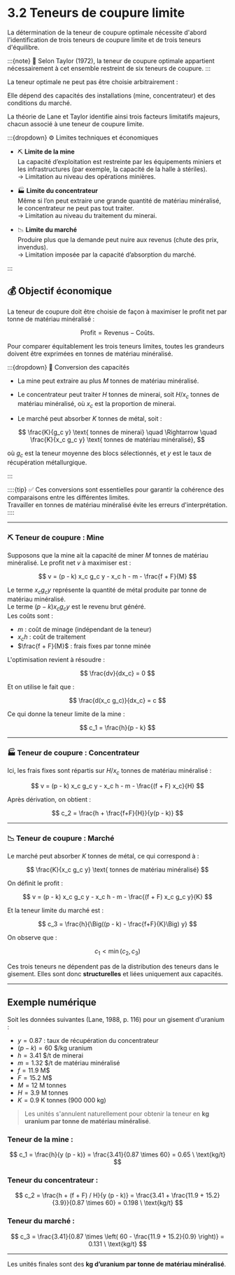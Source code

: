 # 3.2 Teneurs de coupure limite

La détermination de la teneur de coupure optimale nécessite d'abord l'identification de trois teneurs de coupure limite et de trois teneurs d'équilibre.

:::{note}
📘 Selon Taylor (1972), la teneur de coupure optimale appartient nécessairement à cet ensemble restreint de six teneurs de coupure.
:::

La teneur optimale ne peut pas être choisie arbitrairement :  

Elle dépend des capacités des installations (mine, concentrateur) et des conditions du marché.

La théorie de Lane et Taylor identifie ainsi trois facteurs limitatifs majeurs, chacun associé à une teneur de coupure limite.

:::{dropdown} ⚙️ Limites techniques et économiques

- ⛏️ **Limite de la mine**  
  La capacité d’exploitation est restreinte par les équipements miniers et les infrastructures (par exemple, la capacité de la halle à stériles).  
  → Limitation au niveau des opérations minières.

- 🏭 **Limite du concentrateur**  
  Même si l’on peut extraire une grande quantité de matériau minéralisé, le concentrateur ne peut pas tout traiter.  
  → Limitation au niveau du traitement du minerai.

- 📉 **Limite du marché**  
  Produire plus que la demande peut nuire aux revenus (chute des prix, invendus).  
  → Limitation imposée par la capacité d’absorption du marché.

:::

## 💰 Objectif économique

La teneur de coupure doit être choisie de façon à maximiser le profit net par tonne de matériau minéralisé :

$$
\text{Profit} = \text{Revenus} - \text{Coûts}.
$$

Pour comparer équitablement les trois teneurs limites, toutes les grandeurs doivent être exprimées en tonnes de matériau minéralisé.

:::{dropdown} 🧮 Conversion des capacités

- La mine peut extraire au plus $M$ tonnes de matériau minéralisé.

- Le concentrateur peut traiter $H$ tonnes de minerai, soit $H / x_c$ tonnes de matériau minéralisé, où $x_c$ est la proportion de minerai.

- Le marché peut absorber $K$ tonnes de métal, soit :

$$
\frac{K}{g_c y} \text{ tonnes de minerai} \quad \Rightarrow \quad \frac{K}{x_c g_c y} \text{ tonnes de matériau minéralisé},
$$

où $g_c$ est la teneur moyenne des blocs sélectionnés, et $y$ est le taux de récupération métallurgique.

:::

::::{tip}
✅ Ces conversions sont essentielles pour garantir la cohérence des comparaisons entre les différentes limites.  
Travailler en tonnes de matériau minéralisé évite les erreurs d'interprétation.
::::

---

### ⛏️ Teneur de coupure : Mine

Supposons que la mine ait la capacité de miner $M$ tonnes de matériau minéralisé. Le profit net $v$ à maximiser est :

$$
v = (p - k) x_c g_c y - x_c h - m - \frac{f + F}{M}
$$

Le terme $x_c g_c y$ représente la quantité de métal produite par tonne de matériau minéralisé.  
Le terme $(p - k) x_c g_c y$ est le revenu brut généré.  
Les coûts sont :

- $m$ : coût de minage (indépendant de la teneur)  
- $x_c h$ : coût de traitement  
- $\frac{f + F}{M}$ : frais fixes par tonne minée  

L'optimisation revient à résoudre :

$$
\frac{dv}{dx_c} = 0
$$

Et on utilise le fait que :

$$
\frac{d(x_c g_c)}{dx_c} = c
$$

Ce qui donne la teneur limite de la mine :

$$
c_1 = \frac{h}{p - k}
$$

---

### 🏭 Teneur de coupure : Concentrateur

Ici, les frais fixes sont répartis sur $H / x_c$ tonnes de matériau minéralisé :

$$
v = (p - k) x_c g_c y - x_c h - m - \frac{(f + F) x_c}{H}
$$

Après dérivation, on obtient :

$$
c_2 = \frac{h + \frac{f+F}{H}}{y(p - k)}
$$

---

### 📉 Teneur de coupure : Marché

Le marché peut absorber $K$ tonnes de métal, ce qui correspond à :

$$
\frac{K}{x_c g_c y} \text{ tonnes de matériau minéralisé}
$$

On définit le profit :

$$
v = (p - k) x_c g_c y - x_c h - m - \frac{(f + F) x_c g_c y}{K}
$$

Et la teneur limite du marché est :

$$
c_3 = \frac{h}{\Big((p - k) - \frac{f+F}{K}\Big) y}
$$

On observe que :

$$
c_1 < \min(c_2, c_3)
$$

Ces trois teneurs ne dépendent pas de la distribution des teneurs dans le gisement. Elles sont donc **structurelles** et liées uniquement aux capacités.

---

## Exemple numérique

Soit les données suivantes (Lane, 1988, p. 116) pour un gisement d'uranium :

- $y = 0.87$ : taux de récupération du concentrateur  
- $(p-k) = 60$ \$/kg uranium  
- $h = 3.41$ \$/t de minerai  
- $m = 1.32$ \$/t de matériau minéralisé  
- $f = 11.9$ M\$  
- $F = 15.2$ M\$  
- $M = 12$ M tonnes  
- $H = 3.9$ M tonnes  
- $K = 0.9$ K tonnes (900 000 kg)  

> Les unités s'annulent naturellement pour obtenir la teneur en **kg uranium par tonne de matériau minéralisé**.

### Teneur de la mine :

$$
c_1 = \frac{h}{y (p - k)} = \frac{3.41}{0.87 \times 60} = 0.65 \ \text{kg/t}
$$

### Teneur du concentrateur :

$$
c_2 = \frac{h + (f + F) / H}{y (p - k)} = \frac{3.41 + \frac{11.9 + 15.2}{3.9}}{0.87 \times 60} = 0.198 \ \text{kg/t}
$$

### Teneur du marché :

$$
c_3 = \frac{3.41}{0.87 \times \left( 60 - \frac{11.9 + 15.2}{0.9} \right)} = 0.131 \ \text{kg/t}
$$

---

Les unités finales sont des **kg d’uranium par tonne de matériau minéralisé**.

